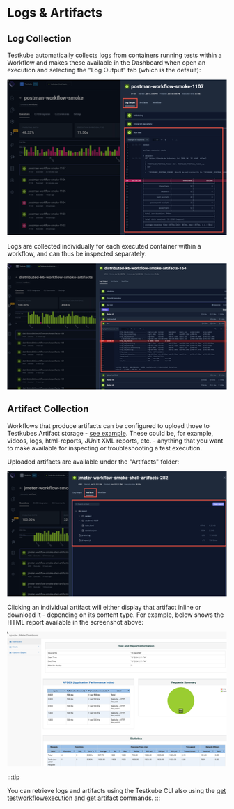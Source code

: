 # Logs & Artifacts

## Log Collection

Testkube automatically collects logs from containers running tests within a Workflow and makes these available in
the Dashboard when open an execution and selecting the "Log Output" tab (which is the default):

![Workflow Log output](../img/workflows-log-output.png)

Logs are collected individually for each executed container within a workflow, and can thus be inspected separately:

![Workflow Multi-log output](../img/workflows-multilog-output.png)

## Artifact Collection

Workflows that produce artifacts can be configured to upload those to Testkubes Artifact storage - [see example](test-workflows-examples-basics#artifacts). These 
could be, for example, videos, logs, html-reports, JUnit XML reports, etc. - anything that you want to make available
for inspecting or troubleshooting a test execution. 

Uploaded artifacts are available under the "Artifacts" folder:

![Workflow Artifacts](../img/workflows-artifacts-tab.png)

Clicking an individual artifact will either display that artifact inline or download it - depending on its content type.
For example, below shows the HTML report available in the screenshot above:

![Rendered Workflow HTLM Artifact](../img/workflows-htlm-artifact.png)

:::tip

You can retrieve logs and artifacts using the Testkube CLI also using the [get testworkflowexecution](/cli/testkube_get_testworkflowexecution)
and [get artifact](/cli/testkube_get_artifact) commands.
:::





